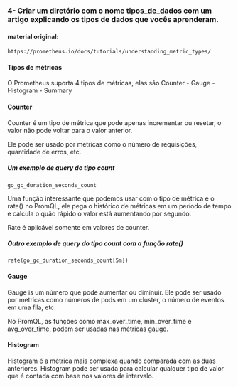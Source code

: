 ### 4- Criar um diretório com o nome tipos_de_dados com um artigo explicando os tipos de dados que vocês aprenderam.

#### material original:

    https://prometheus.io/docs/tutorials/understanding_metric_types/

#### Tipos de métricas
O Prometheus suporta 4 tipos de métricas, elas são Counter - Gauge - Histogram - Summary



#### Counter
Counter é um tipo de métrica que pode apenas incrementar ou resetar, o valor não pode voltar para o valor anterior.

Ele pode ser usado por metricas como o número de requisições, quantidade de erros, etc.

##### Um exemplo de query do tipo count

    go_gc_duration_seconds_count

Uma função interessante que podemos usar com o tipo de métrica é o rate() no PromQL,
ele pega o histórico de métricas em um período de tempo e calcula o quão rápido o valor está aumentando por segundo.

Rate é aplicável somente em valores de counter.

##### Outro exemplo de query do tipo count com a função rate()

    rate(go_gc_duration_seconds_count[5m])



#### Gauge
Gauge is um número que pode aumentar ou diminuir. Ele pode ser usado por metricas como números de pods em um cluster, o número de eventos em uma fila, etc.


No PromQL, as funções como max_over_time, min_over_time e avg_over_time, podem ser usadas nas métricas gauge.



#### Histogram
Histogram é a métrica mais complexa quando comparada com as duas anteriores. Histogram pode ser usada para calcular qualquer tipo de valor que é contada com base nos valores de intervalo.